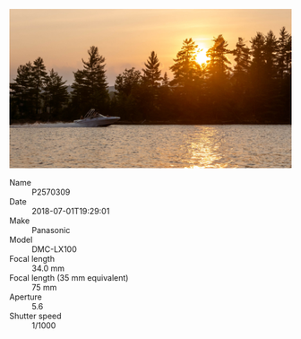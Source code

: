[![P2570309](/photos/hd/P2570309.jpg)](/photos/full/P2570309.jpg?raw=true)

<dl>
  <dt>Name</dt>
  <dd>P2570309</dd>
  <dt>Date</dt>
  <dd>2018-07-01T19:29:01</dd>
  <dt>Make</dt>
  <dd>Panasonic</dd>
  <dt>Model</dt>
  <dd>DMC-LX100</dd>
  <dt>Focal length</dt>
  <dd>34.0 mm</dd>
  <dt>Focal length (35 mm equivalent)</dt>
  <dd>75 mm</dd>
  <dt>Aperture</dt>
  <dd>5.6</dd>
  <dt>Shutter speed</dt>
  <dd>1/1000</dd>
</dl>
